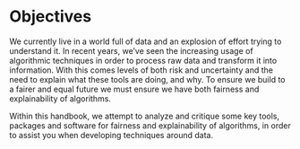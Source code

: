# Objectives

We currently live in a world full of data and an explosion of effort trying to understand it. In recent years, we’ve seen the increasing usage of algorithmic techniques in order to process raw data and transform it into information. With this comes levels of both risk and uncertainty and the need to explain what these tools are doing, and why. To ensure we build to a fairer and equal future we must ensure we have both fairness and explainability of algorithms.

Within this handbook, we attempt to analyze and critique some key tools, packages and software for fairness and explainability of algorithms, in order to assist you when developing techniques around data.
